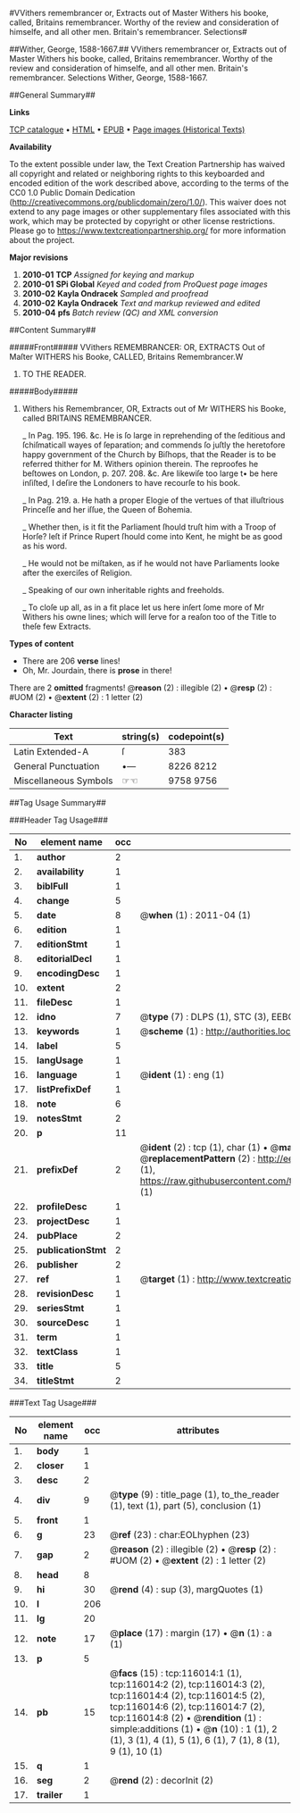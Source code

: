 #VVithers remembrancer or, Extracts out of Master Withers his booke, called, Britains remembrancer. Worthy of the review and consideration of himselfe, and all other men. Britain's remembrancer. Selections#

##Wither, George, 1588-1667.##
VVithers remembrancer or, Extracts out of Master Withers his booke, called, Britains remembrancer. Worthy of the review and consideration of himselfe, and all other men.
Britain's remembrancer. Selections
Wither, George, 1588-1667.

##General Summary##

**Links**

[TCP catalogue](http://www.ota.ox.ac.uk/tcp/)  • 
[HTML](http://tei.it.ox.ac.uk/tcp/Texts-HTML/free/A96/A96766.html)  • 
[EPUB](http://tei.it.ox.ac.uk/tcp/Texts-EPUB/free/A96/A96766.epub) • 
[Page images (Historical Texts)](https://historicaltexts.jisc.ac.uk/eebo-99863799e)

**Availability**

To the extent possible under law, the Text Creation Partnership has waived all copyright and related or neighboring rights to this keyboarded and encoded edition of the work described above, according to the terms of the CC0 1.0 Public Domain Dedication (http://creativecommons.org/publicdomain/zero/1.0/). This waiver does not extend to any page images or other supplementary files associated with this work, which may be protected by copyright or other license restrictions. Please go to https://www.textcreationpartnership.org/ for more information about the project.

**Major revisions**

1. __2010-01__ __TCP__ *Assigned for keying and markup*
1. __2010-01__ __SPi Global__ *Keyed and coded from ProQuest page images*
1. __2010-02__ __Kayla Ondracek__ *Sampled and proofread*
1. __2010-02__ __Kayla Ondracek__ *Text and markup reviewed and edited*
1. __2010-04__ __pfs__ *Batch review (QC) and XML conversion*

##Content Summary##

#####Front#####
VVithers REMEMBRANCER: OR, EXTRACTS Out of Maſter WITHERS his Booke, CALLED, Britains Remembrancer.W
1. TO THE READER.

#####Body#####

1. Withers his Remembrancer, OR, Extracts out of Mr WITHERS his Booke, called BRITAINS REMEMBRANCER.

    _ In Pag. 195. 196. &c. He is ſo large in reprehending of the ſeditious and ſchiſmaticall wayes of ſeparation; and commends ſo juſtly the heretofore happy government of the Church by Biſhops, that the Reader is to be referred thither for M. Withers opinion therein. The reproofes he beſtowes on London, p. 207. 208. &c. Are likewiſe too large t• be here inſiſted, I deſire the Londoners to have recourſe to his book.

    _ In Pag. 219. a. He hath a proper Elogie of the vertues of that illuſtrious Princeſſe and her iſſue, the Queen of Bohemia.

    _ Whether then, is it fit the Parliament ſhould truſt him with a Troop of Horſe? leſt if Prince Rupert ſhould come into Kent, he might be as good as his word.

    _ He would not be miſtaken, as if he would not have Parliaments looke after the exerciſes of Religion.

    _ Speaking of our own inheritable rights and freeholds.

    _ To cloſe up all, as in a fit place let us here inſert ſome more of Mr Withers his owne lines; which will ſerve for a reaſon too of the Title to theſe few Extracts.

**Types of content**

  * There are 206 **verse** lines!
  * Oh, Mr. Jourdain, there is **prose** in there!

There are 2 **omitted** fragments! 
 @__reason__ (2) : illegible (2)  •  @__resp__ (2) : #UOM (2)  •  @__extent__ (2) : 1 letter (2)

**Character listing**


|Text|string(s)|codepoint(s)|
|---|---|---|
|Latin Extended-A|ſ|383|
|General Punctuation|•—|8226 8212|
|Miscellaneous Symbols|☞☜|9758 9756|

##Tag Usage Summary##

###Header Tag Usage###

|No|element name|occ|attributes|
|---|---|---|---|
|1.|__author__|2||
|2.|__availability__|1||
|3.|__biblFull__|1||
|4.|__change__|5||
|5.|__date__|8| @__when__ (1) : 2011-04 (1)|
|6.|__edition__|1||
|7.|__editionStmt__|1||
|8.|__editorialDecl__|1||
|9.|__encodingDesc__|1||
|10.|__extent__|2||
|11.|__fileDesc__|1||
|12.|__idno__|7| @__type__ (7) : DLPS (1), STC (3), EEBO-CITATION (1), PROQUEST (1), VID (1)|
|13.|__keywords__|1| @__scheme__ (1) : http://authorities.loc.gov/ (1)|
|14.|__label__|5||
|15.|__langUsage__|1||
|16.|__language__|1| @__ident__ (1) : eng (1)|
|17.|__listPrefixDef__|1||
|18.|__note__|6||
|19.|__notesStmt__|2||
|20.|__p__|11||
|21.|__prefixDef__|2| @__ident__ (2) : tcp (1), char (1)  •  @__matchPattern__ (2) : ([0-9\-]+):([0-9IVX]+) (1), (.+) (1)  •  @__replacementPattern__ (2) : http://eebo.chadwyck.com/downloadtiff?vid=$1&page=$2 (1), https://raw.githubusercontent.com/textcreationpartnership/Texts/master/tcpchars.xml#$1 (1)|
|22.|__profileDesc__|1||
|23.|__projectDesc__|1||
|24.|__pubPlace__|2||
|25.|__publicationStmt__|2||
|26.|__publisher__|2||
|27.|__ref__|1| @__target__ (1) : http://www.textcreationpartnership.org/docs/. (1)|
|28.|__revisionDesc__|1||
|29.|__seriesStmt__|1||
|30.|__sourceDesc__|1||
|31.|__term__|1||
|32.|__textClass__|1||
|33.|__title__|5||
|34.|__titleStmt__|2||


###Text Tag Usage###

|No|element name|occ|attributes|
|---|---|---|---|
|1.|__body__|1||
|2.|__closer__|1||
|3.|__desc__|2||
|4.|__div__|9| @__type__ (9) : title_page (1), to_the_reader (1), text (1), part (5), conclusion (1)|
|5.|__front__|1||
|6.|__g__|23| @__ref__ (23) : char:EOLhyphen (23)|
|7.|__gap__|2| @__reason__ (2) : illegible (2)  •  @__resp__ (2) : #UOM (2)  •  @__extent__ (2) : 1 letter (2)|
|8.|__head__|8||
|9.|__hi__|30| @__rend__ (4) : sup (3), margQuotes (1)|
|10.|__l__|206||
|11.|__lg__|20||
|12.|__note__|17| @__place__ (17) : margin (17)  •  @__n__ (1) : a (1)|
|13.|__p__|5||
|14.|__pb__|15| @__facs__ (15) : tcp:116014:1 (1), tcp:116014:2 (2), tcp:116014:3 (2), tcp:116014:4 (2), tcp:116014:5 (2), tcp:116014:6 (2), tcp:116014:7 (2), tcp:116014:8 (2)  •  @__rendition__ (1) : simple:additions (1)  •  @__n__ (10) : 1 (1), 2 (1), 3 (1), 4 (1), 5 (1), 6 (1), 7 (1), 8 (1), 9 (1), 10 (1)|
|15.|__q__|1||
|16.|__seg__|2| @__rend__ (2) : decorInit (2)|
|17.|__trailer__|1||

